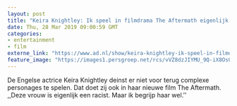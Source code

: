 ```yaml
---
layout: post
title: "Keira Knightley: Ik speel in filmdrama The Aftermath eigenlijk een racist"
date: Thu, 28 Mar 2019 09:00:59 GMT
categories: 
- entertainment 
- film 
externe_link: "https://www.ad.nl/show/keira-knightley-ik-speel-in-filmdrama-the-aftermath-eigenlijk-een-racist~a841d167/"
feature_image: "https://images1.persgroep.net/rcs/vVZ8dzJIYMU_9Q-iX8OsQ3B3XHQ/diocontent/144238876/_fitwidth/400/?appId=21791a8992982cd8da851550a453bd7f&quality=0.7"
---
```


De Engelse actrice Keira Knightley deinst er niet voor terug complexe personages te spelen. Dat doet zij ook in haar nieuwe film The Aftermath. ,,Deze vrouw is eigenlijk een racist. Maar ik begrijp haar wel.’’

